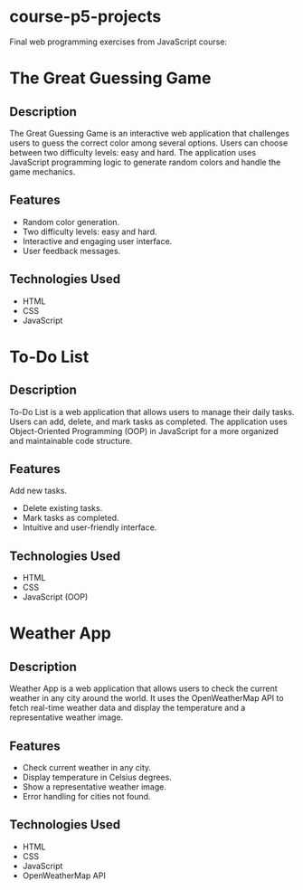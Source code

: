 # course-p5-projects

Final web programming exercises from JavaScript course:

# The Great Guessing Game

## Description

The Great Guessing Game is an interactive web application that challenges users to guess the correct color among several options. Users can choose between two difficulty levels: easy and hard. The application uses JavaScript programming logic to generate random colors and handle the game mechanics.

## Features

- Random color generation.
- Two difficulty levels: easy and hard.
- Interactive and engaging user interface.
- User feedback messages.

## Technologies Used

- HTML
- CSS
- JavaScript


# To-Do List

## Description

To-Do List is a web application that allows users to manage their daily tasks. Users can add, delete, and mark tasks as completed. The application uses Object-Oriented Programming (OOP) in JavaScript for a more organized and maintainable code structure.

## Features

Add new tasks.
- Delete existing tasks.
- Mark tasks as completed.
- Intuitive and user-friendly interface.

## Technologies Used
- HTML
- CSS
- JavaScript (OOP)

# Weather App

## Description

Weather App is a web application that allows users to check the current weather in any city around the world. It uses the OpenWeatherMap API to fetch real-time weather data and display the temperature and a representative weather image.

## Features
- Check current weather in any city.
- Display temperature in Celsius degrees.
- Show a representative weather image.
- Error handling for cities not found.

## Technologies Used
- HTML
- CSS
- JavaScript
- OpenWeatherMap API

